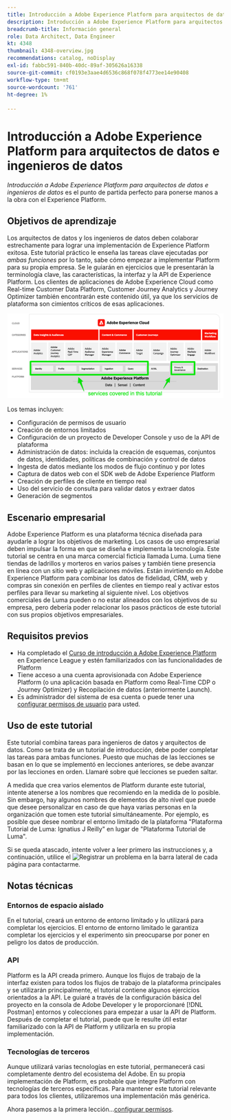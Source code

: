 ```yaml
---
title: Introducción a Adobe Experience Platform para arquitectos de datos e ingenieros de datos
description: Introducción a Adobe Experience Platform para arquitectos de datos e ingenieros de datos.
breadcrumb-title: Información general
role: Data Architect, Data Engineer
kt: 4348
thumbnail: 4348-overview.jpg
recommendations: catalog, noDisplay
exl-id: fabbc591-840b-40dc-89af-305626a16338
source-git-commit: cf0193e3aae4d6536c868f078f4773ee14e90408
workflow-type: tm+mt
source-wordcount: '761'
ht-degree: 1%

---
```


# Introducción a Adobe Experience Platform para arquitectos de datos e ingenieros de datos

<!--5min-->

_Introducción a Adobe Experience Platform para arquitectos de datos e ingenieros de datos_ es el punto de partida perfecto para ponerse manos a la obra con el Experience Platform.


<!--How do we address ETL-->

## Objetivos de aprendizaje

Los arquitectos de datos y los ingenieros de datos deben colaborar estrechamente para lograr una implementación de Experience Platform exitosa. Este tutorial práctico le enseña las tareas clave ejecutadas por _ambas funciones_ por lo tanto, sabe cómo empezar a implementar Platform para su propia empresa. Se le guiarán en ejercicios que le presentarán la terminología clave, las características, la interfaz y la API de Experience Platform. Los clientes de aplicaciones de Adobe Experience Cloud como Real-time Customer Data Platform, Customer Journey Analytics y Journey Optimizer también encontrarán este contenido útil, ya que los servicios de plataforma son cimientos críticos de esas aplicaciones.

![Marketing de Adobe Experience Cloud que destaca los servicios de plataforma cubiertos en este tutorial: identidad, perfil, segmentación, ingesta, consulta y administración](assets/marketecture.png)

Los temas incluyen:

* Configuración de permisos de usuario
* Creación de entornos limitados
* Configuración de un proyecto de Developer Console y uso de la API de plataforma
* Administración de datos: incluida la creación de esquemas, conjuntos de datos, identidades, políticas de combinación y control de datos
* Ingesta de datos mediante los modos de flujo continuo y por lotes
* Captura de datos web con el SDK web de Adobe Experience Platform
* Creación de perfiles de cliente en tiempo real
* Uso del servicio de consulta para validar datos y extraer datos
* Generación de segmentos

## Escenario empresarial

Adobe Experience Platform es una plataforma técnica diseñada para ayudarle a lograr los objetivos de marketing. Los casos de uso empresarial deben impulsar la forma en que se diseña e implementa la tecnología. Este tutorial se centra en una marca comercial ficticia llamada Luma. Luma tiene tiendas de ladrillos y morteros en varios países y también tiene presencia en línea con un sitio web y aplicaciones móviles. Están invirtiendo en Adobe Experience Platform para combinar los datos de fidelidad, CRM, web y compras sin conexión en perfiles de clientes en tiempo real y activar estos perfiles para llevar su marketing al siguiente nivel. Los objetivos comerciales de Luma pueden o no estar alineados con los objetivos de su empresa, pero debería poder relacionar los pasos prácticos de este tutorial con sus propios objetivos empresariales.

## Requisitos previos

* Ha completado el [Curso de introducción a Adobe Experience Platform](https://experienceleague.adobe.com/?recommended=ExperiencePlatform-U-1-2020.1) en Experience League y estén familiarizados con las funcionalidades de Platform
* Tiene acceso a una cuenta aprovisionada con Adobe Experience Platform (o una aplicación basada en Platform como Real-Time CDP o Journey Optimizer) y Recopilación de datos (anteriormente Launch).
* Es administrador del sistema de esa cuenta o puede tener una [configurar permisos de usuario](configure-permissions.md) para usted.

## Uso de este tutorial

Este tutorial combina tareas para ingenieros de datos y arquitectos de datos. Como se trata de un tutorial de introducción, debe poder completar las tareas para ambas funciones. Puesto que muchas de las lecciones se basan en lo que se implementó en lecciones anteriores, se debe avanzar por las lecciones en orden. Llamaré sobre qué lecciones se pueden saltar.

A medida que crea varios elementos de Platform durante este tutorial, intente atenerse a los nombres que recomiendo en la medida de lo posible. Sin embargo, hay algunos nombres de elementos de alto nivel que puede que desee personalizar en caso de que haya varias personas en la organización que tomen este tutorial simultáneamente. Por ejemplo, es posible que desee nombrar el entorno limitado de la plataforma &quot;Plataforma Tutorial de Luma: Ignatius J Reilly&quot; en lugar de &quot;Plataforma Tutorial de Luma&quot;.

Si se queda atascado, intente volver a leer primero las instrucciones y, a continuación, utilice el ![Registrar un problema](https://experienceleague.adobe.com/assets/img/feedback.svg) en la barra lateral de cada página para contactarme.

## Notas técnicas

### Entornos de espacio aislado

En el tutorial, creará un entorno de entorno limitado y lo utilizará para completar los ejercicios. El entorno de entorno limitado le garantiza completar los ejercicios y el experimento sin preocuparse por poner en peligro los datos de producción.

### API

Platform es la API creada primero. Aunque los flujos de trabajo de la interfaz existen para todos los flujos de trabajo de la plataforma principales y se utilizarán principalmente, el tutorial contiene algunos ejercicios orientados a la API. Le guiaré a través de la configuración básica del proyecto en la consola de Adobe Developer y le proporcionaré [!DNL Postman] entornos y colecciones para empezar a usar la API de Platform. Después de completar el tutorial, puede que le resulte útil estar familiarizado con la API de Platform y utilizarla en su propia implementación.

### Tecnologías de terceros

Aunque utilizará varias tecnologías en este tutorial, permanecerá casi completamente dentro del ecosistema del Adobe. En su propia implementación de Platform, es probable que integre Platform con tecnologías de terceros específicas. Para mantener este tutorial relevante para todos los clientes, utilizaremos una implementación más genérica.

Ahora pasemos a la primera lección...[configurar permisos](configure-permissions.md).
